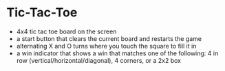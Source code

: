 # Tic-Tac-Toe
 - 4x4 tic tac toe board on the screen  
 - a start button that clears the current board and restarts the game  
 - alternating X and O turns where you touch the square to fill it in  
 - a win indicator that shows a win that matches one of the following: 4 in row (vertical/horizontal/diagonal), 4 corners, or a 2x2 box 
